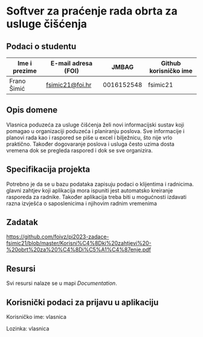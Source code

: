 
# Softver za praćenje rada obrta za usluge čišćenja

## Podaci o studentu
Ime i prezime | E-mail adresa (FOI) |    JMBAG   | Github korisničko ime
------------  | ------------------- | ---------- | ---------------------
Frano Šimić   | fsimic21@foi.hr     | 0016152548 | fsimic21


## Opis domene

Vlasnica poduzeća za usluge čišćenja želi novi informacijski sustav koji pomagao u organizaciji poduzeća i planiranju poslova. Sve informacije i planovi rada kao i raspored se piše u excel i bilježnicu, što nije vrlo praktično. Također dogovaranje poslova i usluga često uzima dosta vremena dok se pregleda raspored i dok se sve organizira.

## Specifikacija projekta

Potrebno je da se u bazu podataka zapisuju podaci o klijentima i radnicima. glavni zahtjev koji aplikacija mora ispuniti jest automatsko kreiranje rasporeda za radnike. Također aplikacija treba biti u mogućnosti izdavati razna izvješća o saposlenicima i njihovim radnim vremenima

## Zadatak

https://github.com/foivz/pi2023-zadace-fsimic21/blob/master/Korisni%C4%8Dki%20zahtjevi%20-%20obrt%20za%20%C4%8Di%C5%A1%C4%87enje.pdf

## Resursi

Svi resursi nalaze se u mapi _Documentation_.

## Korisnički podaci za prijavu u aplikaciju
Korisničko ime: vlasnica

Lozinka: vlasnica
